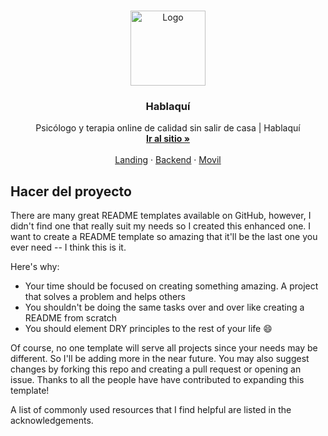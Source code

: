 <!-- PROJECT LOGO -->
<br />
<p align="center">
  <a href="https://github.com/othneildrew/Best-README-Template">
    <img src="https://hablaqui.cl/logo_tiny.png" alt="Logo" width="120" height="120">
  </a>

  <h3 align="center">Hablaquí</h3>

  <p align="center">
   Psicólogo y terapia online de calidad sin salir de casa | Hablaquí
    <br />
    <a href="https://hablaqui.cl"><strong>Ir al sitio »</strong></a>
    <br />
    <br />
    <a href="https://github.com/hablaqui/hablaqui-repository/tree/staging/landing">Landing</a>
    ·
    <a href="https://github.com/hablaqui/hablaqui-repository/tree/staging/api">Backend</a>
    ·
    <a href="https://github.com/hablaqui/hablaqui-repository/tree/staging/movil">Movil</a>
  </p>
</p>

<!-- ABOUT THE PROJECT -->
## Hacer del proyecto

There are many great README templates available on GitHub, however, I didn't find one that really suit my needs so I created this enhanced one. I want to create a README template so amazing that it'll be the last one you ever need -- I think this is it.

Here's why:
* Your time should be focused on creating something amazing. A project that solves a problem and helps others
* You shouldn't be doing the same tasks over and over like creating a README from scratch
* You should element DRY principles to the rest of your life :smile:

Of course, no one template will serve all projects since your needs may be different. So I'll be adding more in the near future. You may also suggest changes by forking this repo and creating a pull request or opening an issue. Thanks to all the people have have contributed to expanding this template!

A list of commonly used resources that I find helpful are listed in the acknowledgements.
